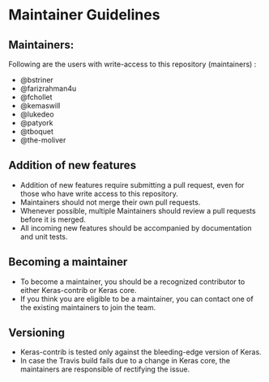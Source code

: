 # Maintainer Guidelines

## Maintainers:
Following are the users with write-access to this repository (maintainers) :
* @bstriner
* @farizrahman4u
* @fchollet
* @kemaswill
* @lukedeo
* @patyork
* @tboquet
* @the-moliver

## Addition of new features
* Addition of new features require submitting a pull request, even for those who have write access to this repository.
* Maintainers should not merge their own pull requests.
* Whenever possible, multiple Maintainers should review a pull requests before it is merged.
* All incoming new features should be accompanied by documentation and unit tests.

## Becoming a maintainer
* To become a maintainer, you should be a recognized contributor to either Keras-contrib or Keras core.
* If you think you are eligible to be a maintainer, you can contact one of the existing maintainers to join the team.

## Versioning
* Keras-contrib is tested only against the bleeding-edge version of Keras. 
* In case the Travis build fails due to a change in Keras core, the maintainers are responsible of rectifying the issue.

